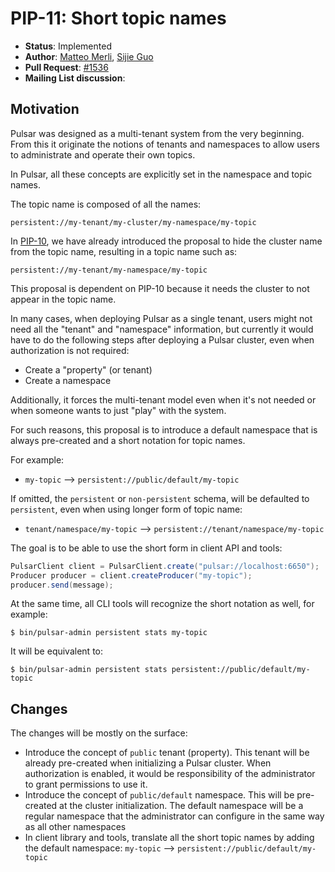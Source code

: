 # PIP-11: Short topic names

* **Status**: Implemented
* **Author**: [Matteo Merli](https://github.com/merlimat), [Sijie Guo](https://github.com/sijie)
* **Pull Request**: [#1536](https://github.com/apache/incubator-pulsar/pull/1535)
* **Mailing List discussion**:


## Motivation

Pulsar was designed as a multi-tenant system from the very beginning. From this
it originate the notions of tenants and namespaces to allow users to administrate
and operate their own topics.

In Pulsar, all these concepts are explicitly set in the namespace and topic names.

The topic name is composed of all the names:

```
persistent://my-tenant/my-cluster/my-namespace/my-topic
```

In [PIP-10](pip-10.md), we have already introduced the proposal to hide the cluster name from
the topic name, resulting in a topic name such as:

```
persistent://my-tenant/my-namespace/my-topic
```

This proposal is dependent on PIP-10 because it needs the cluster to not appear
in the topic name.

In many cases, when deploying Pulsar as a single tenant, users might not need
all the "tenant" and "namespace" information, but currently it would have to
do the following steps after deploying a Pulsar cluster, even when authorization
is not required:

 * Create a "property" (or tenant)
 * Create a namespace

Additionally, it forces the multi-tenant model even when it's not needed or
when someone wants to just "play" with the system.

For such reasons, this proposal is to introduce a default namespace that is
always pre-created and a short notation for topic names.

For example:

 * `my-topic` --> `persistent://public/default/my-topic`

If omitted, the `persistent` or `non-persistent` schema, will be defaulted to
`persistent`, even when using longer form of topic name:

 * `tenant/namespace/my-topic` --> `persistent://tenant/namespace/my-topic`

The goal is to be able to use the short form in client API and tools:

```java
PulsarClient client = PulsarClient.create("pulsar://localhost:6650");
Producer producer = client.createProducer("my-topic");
producer.send(message);
```

At the same time, all CLI tools will recognize the short notation as well,
for example:

```shell
$ bin/pulsar-admin persistent stats my-topic
```

It will be equivalent to:

```shell
$ bin/pulsar-admin persistent stats persistent://public/default/my-topic
```


## Changes

The changes will be mostly on the surface:

 * Introduce the concept of `public` tenant (property). This tenant will be
   already pre-created when initializing a Pulsar cluster. When authorization
   is enabled, it would be responsibility of the administrator to grant
   permissions to use it.
 * Introduce the concept of `public/default` namespace. This will be pre-created
   at the cluster initialization. The default namespace will be a regular
   namespace that the administrator can configure in the same way as all other
   namespaces
 * In client library and tools, translate all the short topic names by adding
   the default namespace:
    `my-topic` --> `persistent://public/default/my-topic`
